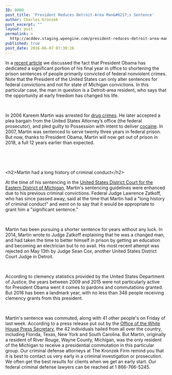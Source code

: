 ```yaml
---
ID: 8008
post_title: 'President Reduces Detroit-Area Man&#8217;s Sentence'
author: Charles Kronzek
post_excerpt: ""
layout: post
permalink: >
  http://acddev.staging.wpengine.com/president-reduces-detroit-area-mans-sentence.html
published: true
post_date: 2016-06-07 07:30:26
---
```

<span style="font-weight: 400;">In a </span><a href="http://acddev.staging.wpengine.com/president-shortens-inmates-prison-sentences.html" target="_blank"><span style="font-weight: 400;">recent article</span></a><span style="font-weight: 400;"> we discussed the fact that President Obama has dedicated a significant portion of his final year in office to shortening the prison sentences of people primarily convicted of federal nonviolent crimes. Note that the President of the United States can only alter sentences for federal convictions and not for state of Michigan convictions. In this particular case, the man in question is a Detroit-area resident, who says that the opportunity at early freedom has changed his life. </span>

&nbsp;

<span style="font-weight: 400;">In 2006 Kareem Martin was arrested for </span><a href="http://acddev.staging.wpengine.com/drug-charges.html" target="_blank"><span style="font-weight: 400;">drug crimes</span></a><span style="font-weight: 400;">. He later accepted a plea bargain from the United States Attorney’s office (the federal prosecutor), and pled guilty to Possession with intent to deliver </span><a href="http://acddev.staging.wpengine.com/cocaine.html" target="_blank"><span style="font-weight: 400;">cocaine</span></a><span style="font-weight: 400;">. In 2007, Martin was sentenced to serve twenty three years in federal prison. But now, thanks to President Obama, Martin will now get out of prison in 2018, a full 12 years earlier than expected.</span>

&nbsp;

&nbsp;

&lt;h2&gt;Martin had a long history of criminal conduct&lt;/h2&gt;

<span style="font-weight: 400;">At the time of his sentencing in the </span><a href="https://www.mied.uscourts.gov/" target="_blank"><span style="font-weight: 400;">United States District Court for the Eastern District of Michigan</span></a><span style="font-weight: 400;">, Martin's sentencing guidelines were enhanced due to his previous criminal convictions. Federal Judge Lawrence Zatkoff, who has since passed away, said at the time that Martin had a "long history of criminal conduct" and went on to say that it would be appropriate to grant him a "significant sentence."</span>

&nbsp;

<span style="font-weight: 400;">Martin has been pursuing a shorter sentence for years without any luck. In 2014, Martin wrote to Judge Zatkoff explaining that he was a changed man, and had taken the time to better himself in prison by getting an education and becoming an electrician but to no avail. His most recent attempt was rejected on May 13th by Judge Sean Cox, another United States District Court Judge in Detroit.</span>

&nbsp;

<span style="font-weight: 400;">According to clemency statistics provided by the United States Department of Justice, the years between 2009 and 2015 were not particularly active for President Obama went it comes to pardons and commutations granted. But 2016 has been a landmark year, with no less than 348 people receiving clemency grants from this president.</span>

&nbsp;

<span style="font-weight: 400;">Martin's sentence was commuted, along with 41 other people's on Friday of last week. According to a press release put out by the </span><a href="https://www.whitehouse.gov/the-press-office/2016/06/03/president-obama-grants-commutations" target="_blank"><span style="font-weight: 400;">Office of the White House Press Secretary</span></a><span style="font-weight: 400;">, the 42 individuals hailed from all over the country, including Florida, Texas, New York and South Carolina. But Martin, originally a resident of River Rouge, Wayne County, Michigan, was the only resident of the Michigan to receive a presidential commutation in this particular group.</span>
<span style="font-weight: 400;">Our criminal defense attorneys at The Kronzek Firm remind you that it is best to contact us very early in a criminal investigation or prosecution. We often get the best results for clients when we get an early start. Our federal criminal defense lawyers can be reached at 1 866-766-5245.</span>